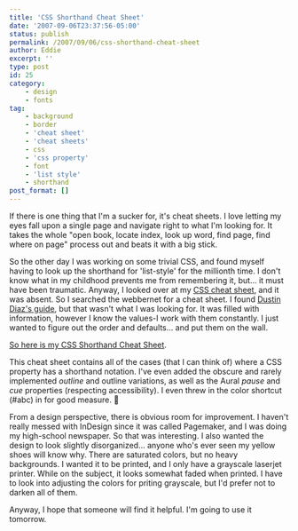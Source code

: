 ```yaml
---
title: 'CSS Shorthand Cheat Sheet'
date: '2007-09-06T23:37:56-05:00'
status: publish
permalink: /2007/09/06/css-shorthand-cheat-sheet
author: Eddie
excerpt: ''
type: post
id: 25
category:
    - design
    - fonts
tag:
    - background
    - border
    - 'cheat sheet'
    - 'cheat sheets'
    - css
    - 'css property'
    - font
    - 'list style'
    - shorthand
post_format: []
---
```

If there is one thing that I'm a sucker for, it's cheat sheets. I love letting my eyes fall upon a single page and navigate right to what I'm looking for. It takes the whole "open book, locate index, look up word, find page, find where on page" process out and beats it with a big stick.

So the other day I was working on some trivial CSS, and found myself having to look up the shorthand for 'list-style' for the millionth time. I don't know what in my childhood prevents me from remembering it, but... it must have been traumatic. Anyway, I looked over at my [CSS cheat sheet](http://www.ilovejackdaniels.com/cheat-sheets/css-cheat-sheet/), and it was absent. So I searched the webbernet for a cheat sheet. I found [Dustin Diaz's guide](http://www.dustindiaz.com/css-shorthand/), but that wasn't what I was looking for. It was filled with information, however I know the values-I work with them constantly. I just wanted to figure out the order and defaults... and put them on the wall.

[So here is my CSS Shorthand Cheat Sheet](http://edwardwelker.com/2007/09/06/css-shorthand-cheat-sheet/css-shorthand-cheat-sheet/ "CSS Shorthand Cheat Sheet").

This cheat sheet contains all of the cases (that I can think of) where a CSS property has a shorthand notation. I've even added the obscure and rarely implemented *outline* and outline variations, as well as the Aural *pause* and *cue* properties (respecting accessibility). I even threw in the color shortcut (#abc) in for good measure. 🙂

From a design perspective, there is obvious room for improvement. I haven't really messed with InDesign since it was called Pagemaker, and I was doing my high-school newspaper. So that was interesting. I also wanted the design to look slightly disorganized... anyone who's ever seen my yellow shoes will know why. There are saturated colors, but no heavy backgrounds. I wanted it to be printed, and I only have a grayscale laserjet printer. While on the subject, it looks somewhat faded when printed. I have to look into adjusting the colors for priting grayscale, but I'd prefer not to darken all of them.

Anyway, I hope that someone will find it helpful. I'm going to use it tomorrow.